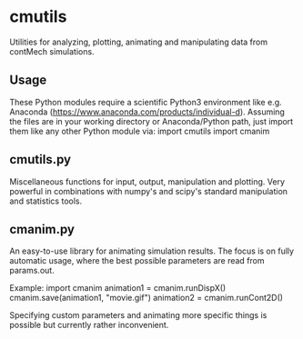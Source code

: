 cmutils
=======

Utilities for analyzing, plotting, animating and manipulating data from contMech simulations.

Usage
-----
These Python modules require a scientific Python3 environment like e.g. Anaconda (https://www.anaconda.com/products/individual-d). 
Assuming the files are in your working directory or Anaconda/Python path, just import them like any other Python module via:
import cmutils
import cmanim

cmutils.py
----------
Miscellaneous functions for input, output, manipulation and plotting.
Very powerful in combinations with numpy's and scipy's standard manipulation and statistics tools.

cmanim.py
---------
An easy-to-use library for animating simulation results.
The focus is on fully automatic usage, where the best possible parameters are read from params.out. 

Example:
import cmanim
animation1 = cmanim.runDispX()
cmanim.save(animation1, "movie.gif")
animation2 = cmanim.runCont2D()

Specifying custom parameters and animating more specific things is possible but currently rather inconvenient.
